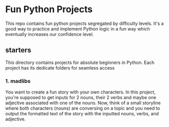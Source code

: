 
# Fun Python Projects

This repo contains fun python projects segregated by difficulty levels. It's a good way to practice and implement Python logic in a fun way which eventually increases our confidence level.

## starters

This directory contains projects for absolute beginners in Python. Each project has its dedicate folders for seamless access

### 1. madlibs

You want to create a fun story with your own characters. In this project, you're supposed to get inputs for 2 nouns, their 2 verbs and maybe one adjective associated with one of the nouns. Now, think of a small storyline where both characters (nouns) are conversing on a topic and you need to output the formatted text of the story with the inputted nouns, verbs, and adjective.



